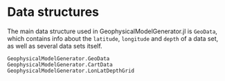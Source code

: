# Data structures

The main data structure used in GeophysicalModelGenerator.jl is `GeoData`, which contains info about the `latitude`, `longitude` and `depth` of a data set, as well as several data sets itself.

```@docs
GeophysicalModelGenerator.GeoData
GeophysicalModelGenerator.CartData
GeophysicalModelGenerator.LonLatDepthGrid
```
